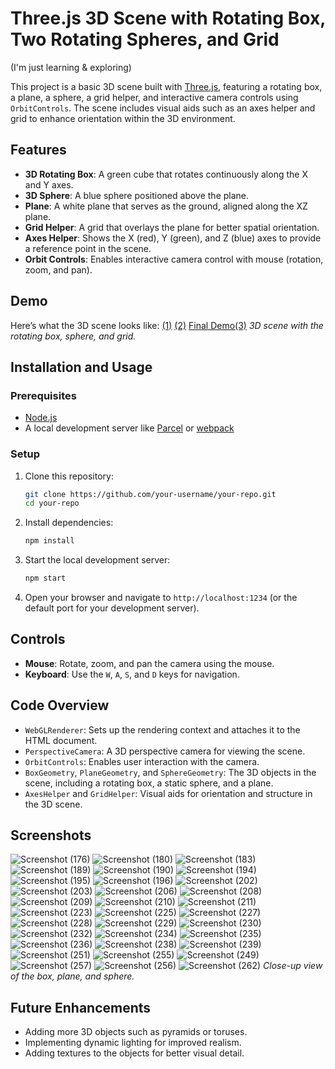 # Three.js 3D Scene with Rotating Box, Two Rotating Spheres, and Grid
(I'm just learning & exploring)

This project is a basic 3D scene built with [Three.js](https://threejs.org/), featuring a rotating box, a plane, a sphere, a grid helper, and interactive camera controls using `OrbitControls`. The scene includes visual aids such as an axes helper and grid to enhance orientation within the 3D environment.

## Features
- **3D Rotating Box**: A green cube that rotates continuously along the X and Y axes.
- **3D Sphere**: A blue sphere positioned above the plane.
- **Plane**: A white plane that serves as the ground, aligned along the XZ plane.
- **Grid Helper**: A grid that overlays the plane for better spatial orientation.
- **Axes Helper**: Shows the X (red), Y (green), and Z (blue) axes to provide a reference point in the scene.
- **Orbit Controls**: Enables interactive camera control with mouse (rotation, zoom, and pan).

## Demo
Here’s what the 3D scene looks like:
[(1)](https://github.com/user-attachments/assets/e5fcf061-22c1-4218-8695-a472e0832224)
[(2)](https://github.com/user-attachments/assets/8857d227-02af-41c9-9594-e422b8c22ae7)
[Final Demo(3)](https://github.com/user-attachments/assets/159ad4dd-05ff-43eb-a07c-8a6a9df2d9f1)
*3D scene with the rotating box, sphere, and grid.*

## Installation and Usage

### Prerequisites
- [Node.js](https://nodejs.org/)
- A local development server like [Parcel](https://parceljs.org/) or [webpack](https://webpack.js.org/)

### Setup
1. Clone this repository:
    ```bash
    git clone https://github.com/your-username/your-repo.git
    cd your-repo
    ```

2. Install dependencies:
    ```bash
    npm install
    ```

3. Start the local development server:
    ```bash
    npm start
    ```

4. Open your browser and navigate to `http://localhost:1234` (or the default port for your development server).

## Controls
- **Mouse**: Rotate, zoom, and pan the camera using the mouse.
- **Keyboard**: Use the `W`, `A`, `S`, and `D` keys for navigation.

## Code Overview
- `WebGLRenderer`: Sets up the rendering context and attaches it to the HTML document.
- `PerspectiveCamera`: A 3D perspective camera for viewing the scene.
- `OrbitControls`: Enables user interaction with the camera.
- `BoxGeometry`, `PlaneGeometry`, and `SphereGeometry`: The 3D objects in the scene, including a rotating box, a static sphere, and a plane.
- `AxesHelper` and `GridHelper`: Visual aids for orientation and structure in the 3D scene.
  
## Screenshots

![Screenshot (176)](https://github.com/user-attachments/assets/dd5a04cf-2fc3-4f1e-863e-d8d3eea429b2)
![Screenshot (180)](https://github.com/user-attachments/assets/419eb883-0f10-4a4f-a2f4-ee29a565b723)
![Screenshot (183)](https://github.com/user-attachments/assets/08580871-7b85-4147-9616-f5ee49255a7a)
![Screenshot (189)](https://github.com/user-attachments/assets/11ef02e7-7c36-46da-af74-5f9587bd4957)
![Screenshot (190)](https://github.com/user-attachments/assets/3acb12fe-1b19-4590-9736-84b3f861f6f7)
![Screenshot (194)](https://github.com/user-attachments/assets/78eedf8b-7962-4647-b18e-9ff32fae9cca)
![Screenshot (195)](https://github.com/user-attachments/assets/24623793-2a47-4ec4-9ff8-bbada848bc57)
![Screenshot (196)](https://github.com/user-attachments/assets/7f157547-1924-46c4-b2b5-7ccd41387810)
![Screenshot (202)](https://github.com/user-attachments/assets/e3f01435-d131-4af2-bd53-720ade1544b7)
![Screenshot (203)](https://github.com/user-attachments/assets/80fbfc50-6b9b-4d62-b7cc-8c56934adb70)
![Screenshot (206)](https://github.com/user-attachments/assets/0354c8b7-f721-4465-80f0-48802be810ac)
![Screenshot (208)](https://github.com/user-attachments/assets/f10791e3-6b6d-4145-94d9-d8508a2c597c)
![Screenshot (209)](https://github.com/user-attachments/assets/532ea097-0962-4a6b-80b7-6ee4e753091e)
![Screenshot (210)](https://github.com/user-attachments/assets/63f4fbbf-f3dc-4eef-b2cf-92f75e0afafb)
![Screenshot (211)](https://github.com/user-attachments/assets/bcc45901-0721-4a8f-beb1-fa847c2a691b)
![Screenshot (223)](https://github.com/user-attachments/assets/30e3a724-575c-47c7-a28a-6511ada89601)
![Screenshot (225)](https://github.com/user-attachments/assets/fdc5c997-12b7-45f5-a444-2e6309e57b7b)
![Screenshot (227)](https://github.com/user-attachments/assets/d0090ccd-7dba-440e-982c-3b78e2eb1abe)
![Screenshot (228)](https://github.com/user-attachments/assets/7b962191-7212-483c-8a78-7d675f7e5cd7)
![Screenshot (229)](https://github.com/user-attachments/assets/dd88c430-7cf5-4c65-9b37-f2ae74f83fe8)
![Screenshot (230)](https://github.com/user-attachments/assets/0b2b968b-5a9c-4f3f-8130-ae8dd6f5fc9d)
![Screenshot (232)](https://github.com/user-attachments/assets/22d411b1-3051-40a9-bedf-a4fae1974bf5)
![Screenshot (234)](https://github.com/user-attachments/assets/a4b668b4-a2ea-48a0-bcac-a0debdf38a3b)
![Screenshot (235)](https://github.com/user-attachments/assets/03859fe2-730a-4c0f-9d28-63db8921c330)
![Screenshot (236)](https://github.com/user-attachments/assets/bfca219e-ad21-45de-aedc-bfab8654f43b)
![Screenshot (238)](https://github.com/user-attachments/assets/f0566950-1b7b-4451-a605-8a2ca70ff073)
![Screenshot (239)](https://github.com/user-attachments/assets/eeda4ccd-8e40-44fa-9a23-14c92c62cc7c)
![Screenshot (251)](https://github.com/user-attachments/assets/a89c5214-59e1-4bae-ab4c-1b7a73c9e44e)
![Screenshot (255)](https://github.com/user-attachments/assets/c16d9f98-bada-4cfb-a669-453f1f27bb8d)
![Screenshot (249)](https://github.com/user-attachments/assets/8b1fd4ad-cf05-49cb-85b3-4afd4bce4afe)
![Screenshot (257)](https://github.com/user-attachments/assets/413e9b90-a91b-4c41-b7d9-424fa1d59416)
![Screenshot (256)](https://github.com/user-attachments/assets/e5310475-f483-465a-9193-2127bed01ba0)
![Screenshot (262)](https://github.com/user-attachments/assets/c5255c48-29e1-479a-8cb8-aa1337baf1c0)
*Close-up view of the box, plane, and sphere.*

## Future Enhancements

- Adding more 3D objects such as pyramids or toruses.
- Implementing dynamic lighting for improved realism.
- Adding textures to the objects for better visual detail.

